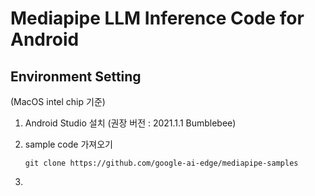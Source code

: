 # Mediapipe LLM Inference Code for Android

## Environment Setting
(MacOS intel chip 기준)

1. Android Studio 설치 (권장 버전 : 2021.1.1 Bumblebee)
2. sample code 가져오기
   
   ```
   git clone https://github.com/google-ai-edge/mediapipe-samples
   ```
3. 
